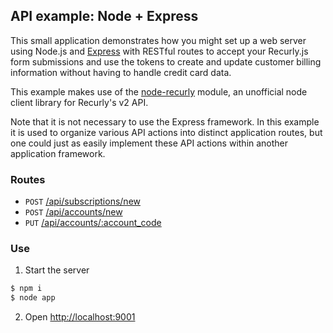 ## API example: Node + Express

This small application demonstrates how you might set up a web server
using Node.js and [Express][express] with RESTful routes to accept your Recurly.js
form submissions and use the tokens to create and update customer billing
information without having to handle credit card data.

This example makes use of the [node-recurly][node-recurly] module, an
unofficial node client library for Recurly's v2 API.

Note that it is not necessary to use the Express framework. In this example it is
used to organize various API actions into distinct application routes, but one
could just as easily implement these API actions within another application
framework.

### Routes

- `POST` [/api/subscriptions/new](app.js#L18-46)
- `POST` [/api/accounts/new](app.js#L49-59)
- `PUT` [/api/accounts/:account_code](app.js#L62-72)

### Use

1. Start the server

  ```bash
  $ npm i
  $ node app
  ```
2. Open [http://localhost:9001](http://localhost:9001)

[express]: https://expressjs.com/
[node-recurly]: https://github.com/cgerrior/node-recurly
